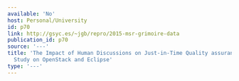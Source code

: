 ```yaml
---
available: 'No'
host: Personal/University
id: p70
link: http://gsyc.es/~jgb/repro/2015-msr-grimoire-data
publication_id: p70
source: '---'
title: 'The Impact of Human Discussions on Just-in-Time Quality assurance: An Empirical
  Study on OpenStack and Eclipse'
type: '---'
---
```

